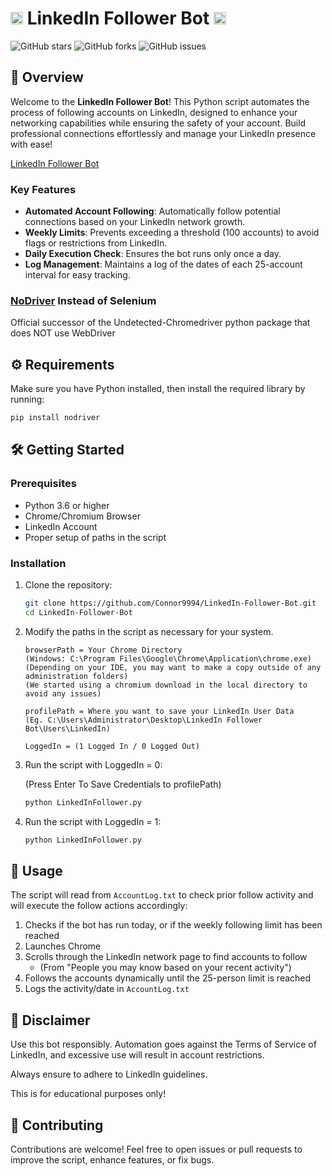 # <img src="https://github.com/user-attachments/assets/9115aa71-ea52-4fb3-b629-b1a1b5833515" width="20" height="20"> LinkedIn Follower Bot <img src="https://github.com/user-attachments/assets/9115aa71-ea52-4fb3-b629-b1a1b5833515" width="20" height="20"> 

![GitHub stars](https://img.shields.io/github/stars/Connor9994/LinkedIn-Follower-Bot?style=social) ![GitHub forks](https://img.shields.io/github/forks/Connor9994/LinkedIn-Follower-Bot?style=social) ![GitHub issues](https://img.shields.io/github/issues/Connor9994/LinkedIn-Follower-Bot) 

## 🚀 Overview

Welcome to the **LinkedIn Follower Bot**! This Python script automates the process of following accounts on LinkedIn, designed to enhance your networking capabilities while ensuring the safety of your account. Build professional connections effortlessly and manage your LinkedIn presence with ease!

[LinkedIn Follower Bot](https://github.com/Connor9994/LinkedIn-Follower-Bot)

### Key Features

- **Automated Account Following**: Automatically follow potential connections based on your LinkedIn network growth.
- **Weekly Limits**: Prevents exceeding a threshold (100 accounts) to avoid flags or restrictions from LinkedIn.
- **Daily Execution Check**: Ensures the bot runs only once a day.
- **Log Management**: Maintains a log of the dates of each 25-account interval for easy tracking.

### **[NoDriver](https://github.com/ultrafunkamsterdam/nodriver) Instead of Selenium**
Official successor of the Undetected-Chromedriver python package that does NOT use WebDriver

## ⚙️ Requirements

Make sure you have Python installed, then install the required library by running:

```bash
pip install nodriver
```

## 🛠 Getting Started

### Prerequisites

- Python 3.6 or higher
- Chrome/Chromium Browser
- LinkedIn Account
- Proper setup of paths in the script

### Installation

1. Clone the repository:

   ```bash
   git clone https://github.com/Connor9994/LinkedIn-Follower-Bot.git
   cd LinkedIn-Follower-Bot
   ```

2. Modify the paths in the script as necessary for your system. 
   ```
   browserPath = Your Chrome Directory
   (Windows: C:\Program Files\Google\Chrome\Application\chrome.exe)
   (Depending on your IDE, you may want to make a copy outside of any administration folders)
   (We started using a chromium download in the local directory to avoid any issues)
   
   profilePath = Where you want to save your LinkedIn User Data
   (Eg. C:\Users\Administrator\Desktop\LinkedIn Follower Bot\Users\LinkedIn)

   LoggedIn = (1 Logged In / 0 Logged Out)
   ```

4. Run the script with LoggedIn = 0:
   
   (Press Enter To Save Credentials to profilePath)

   ```bash
   python LinkedInFollower.py
   ```
6. Run the script with LoggedIn = 1:
   ```bash
   python LinkedInFollower.py
   ```

## 📜 Usage

The script will read from `AccountLog.txt` to check prior follow activity and will execute the follow actions accordingly:

1. Checks if the bot has run today, or if the weekly following limit has been reached
2. Launches Chrome
3. Scrolls through the LinkedIn network page to find accounts to follow
   - (From "People you may know based on your recent activity")
5. Follows the accounts dynamically until the 25-person limit is reached
6. Logs the activity/date in `AccountLog.txt`

## 🚧 Disclaimer

Use this bot responsibly. Automation goes against the Terms of Service of LinkedIn, and excessive use will result in account restrictions. 

Always ensure to adhere to LinkedIn guidelines. 

This is for educational purposes only!

## 📧 Contributing

Contributions are welcome! Feel free to open issues or pull requests to improve the script, enhance features, or fix bugs.
